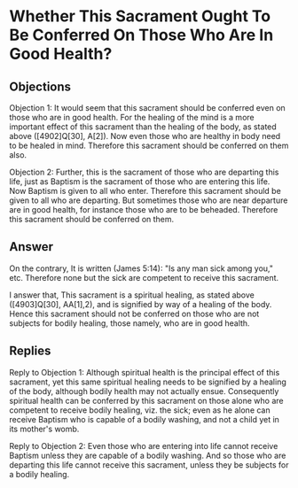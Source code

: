# Whether This Sacrament Ought To Be Conferred On Those Who Are In Good Health?

## Objections

Objection 1: It would seem that this sacrament should be conferred even on those who are in good health. For the healing of the mind is a more important effect of this sacrament than the healing of the body, as stated above ([4902]Q[30], A[2]). Now even those who are healthy in body need to be healed in mind. Therefore this sacrament should be conferred on them also.

Objection 2: Further, this is the sacrament of those who are departing this life, just as Baptism is the sacrament of those who are entering this life. Now Baptism is given to all who enter. Therefore this sacrament should be given to all who are departing. But sometimes those who are near departure are in good health, for instance those who are to be beheaded. Therefore this sacrament should be conferred on them.

## Answer

On the contrary, It is written (James 5:14): "Is any man sick among you," etc. Therefore none but the sick are competent to receive this sacrament.

I answer that, This sacrament is a spiritual healing, as stated above ([4903]Q[30], AA[1],2), and is signified by way of a healing of the body. Hence this sacrament should not be conferred on those who are not subjects for bodily healing, those namely, who are in good health.

## Replies

Reply to Objection 1: Although spiritual health is the principal effect of this sacrament, yet this same spiritual healing needs to be signified by a healing of the body, although bodily health may not actually ensue. Consequently spiritual health can be conferred by this sacrament on those alone who are competent to receive bodily healing, viz. the sick; even as he alone can receive Baptism who is capable of a bodily washing, and not a child yet in its mother's womb.

Reply to Objection 2: Even those who are entering into life cannot receive Baptism unless they are capable of a bodily washing. And so those who are departing this life cannot receive this sacrament, unless they be subjects for a bodily healing.